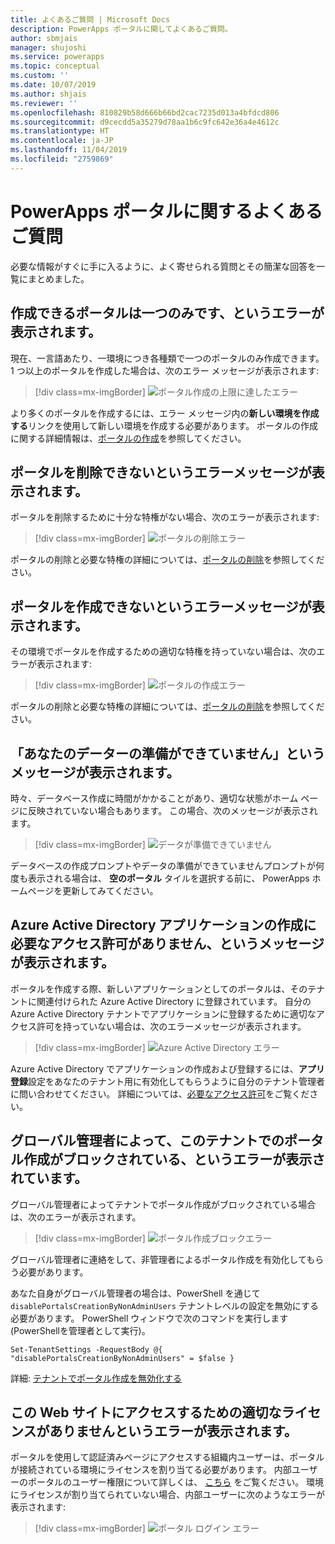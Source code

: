 ```yaml
---
title: よくあるご質問 | Microsoft Docs
description: PowerApps ポータルに関してよくあるご質問。
author: sbmjais
manager: shujoshi
ms.service: powerapps
ms.topic: conceptual
ms.custom: ''
ms.date: 10/07/2019
ms.author: shjais
ms.reviewer: ''
ms.openlocfilehash: 810829b58d666b66bd2cac7235d013a4bfdcd806
ms.sourcegitcommit: d9cecdd5a35279d78aa1b6c9fc642e36a4e4612c
ms.translationtype: HT
ms.contentlocale: ja-JP
ms.lasthandoff: 11/04/2019
ms.locfileid: "2759869"
---
```

# <a name="powerapps-portals-faq"></a>PowerApps ポータルに関するよくあるご質問

必要な情報がすぐに手に入るように、よく寄せられる質問とその簡潔な回答を一覧にまとめました。

## <a name="im-getting-an-error-that-only-one-portal-can-be-created"></a>作成できるポータルは一つのみです、というエラーが表示されます。

現在、一言語あたり、一環境につき各種類で一つのポータルのみ作成できます。 1 つ以上のポータルを作成した場合は、次のエラー メッセージが表示されます:

> [!div class=mx-imgBorder]
> ![ポータル作成の上限に達したエラー](media/portal-max-error.png "ポータル作成の上限に達したエラー")

より多くのポータルを作成するには、エラー メッセージ内の**新しい環境を作成する**リンクを使用して新しい環境を作成する必要があります。 ポータルの作成に関する詳細情報は、[ポータルの作成](create-portal.md)を参照してください。

## <a name="im-getting-an-error-that-i-cant-delete-my-portal"></a>ポータルを削除できないというエラーメッセージが表示されます。

ポータルを削除するために十分な特権がない場合、次のエラーが表示されます:

> [!div class=mx-imgBorder]
> ![ポータルの削除エラー](media/portal-delete-error.png "ポータルの削除エラー")

ポータルの削除と必要な特権の詳細については、[ポータルの削除](manage-existing-portals.md#delete)を参照してください。

## <a name="im-getting-an-error-that-i-cant-create-a-portal"></a>ポータルを作成できないというエラーメッセージが表示されます。

その環境でポータルを作成するための適切な特権を持っていない場合は、次のエラーが表示されます:

> [!div class=mx-imgBorder]
> ![ポータルの作成エラー](media/portal-create-error.png "ポータルの作成エラー")

ポータルの削除と必要な特権の詳細については、[ポータルの削除](create-portal.md)を参照してください。

## <a name="im-getting-the-message-your-data-isnt-quite-ready"></a>「あなたのデーターの準備ができていません」というメッセージが表示されます。

時々、データベース作成に時間がかかることがあり、適切な状態がホーム ページに反映されていない場合もあります。 この場合、次のメッセージが表示されます。

> [!div class=mx-imgBorder]
> ![データが準備できていません](media/data-not-ready.png "データが準備できていません")

データベースの作成プロンプトやデータの準備ができていませんプロンプトが何度も表示される場合は、 **空のポータル** タイルを選択する前に、 PowerApps ホームページを更新してみてください。

## <a name="im-getting-an-error-that-i-dont-have-required-permissions-to-create-azure-active-directory-applications"></a>Azure Active Directory アプリケーションの作成に必要なアクセス許可がありません、というメッセージが表示されます。

ポータルを作成する際、新しいアプリケーションとしてのポータルは、そのテナントに関連付けられた Azure Active Directory に登録されています。 自分の Azure Active Directory テナントでアプリケーションに登録するために適切なアクセス許可を持っていない場合は、次のエラーメッセージが表示されます。

> [!div class=mx-imgBorder]
> ![Azure Active Directory エラー](media/azure-ad-error.png "Azure Active Directory エラー")

Azure Active Directory でアプリケーションの作成および登録するには、**アプリ登録**設定をあなたのテナント用に有効化してもらうように自分のテナント管理者に問い合わせてください。 詳細については、[必要なアクセス許可](https://docs.microsoft.com/azure/active-directory/develop/howto-create-service-principal-portal#required-permissions)をご覧ください。

## <a name="im-getting-an-error-that-portal-creation-is-blocked-in-this-tenant-by-global-administrator"></a>グローバル管理者によって、このテナントでのポータル作成がブロックされている、というエラーが表示されています。

グローバル管理者によってテナントでポータル作成がブロックされている場合は、次のエラーが表示されます。

> [!div class=mx-imgBorder]
> ![ポータル作成ブロックエラー](media/portal-create-blocked-error.png "ポータル作成ブロックエラー")

グローバル管理者に連絡をして、非管理者によるポータル作成を有効化してもらう必要があります。

あなた自身がグローバル管理者の場合は、PowerShell を通じて `disablePortalsCreationByNonAdminUsers` テナントレベルの設定を無効にする必要があります。 PowerShell ウィンドウで次のコマンドを実行します (PowerShellを管理者として実行)。

```
Set-TenantSettings -RequestBody @{ "disablePortalsCreationByNonAdminUsers" = $false }
```

詳細: [テナントでポータル作成を無効化する](create-portal.md#disable-portal-creation-in-a-tenant)

## <a name="im-getting-an-error-that-i-dont-have-appropriate-license-to-access-this-website"></a>この Web サイトにアクセスするための適切なライセンスがありませんというエラーが表示されます。

ポータルを使用して認証済みページにアクセスする組織内ユーザーは、ポータルが接続されている環境にライセンスを割り当てる必要があります。 内部ユーザーのポータルのユーザー権限について詳しくは、 [こちら](https://docs.microsoft.com/power-platform/admin/powerapps-flow-licensing-faq#can-you-clarify-the-use-rights-to-portals-for-internal-users) をご覧ください。 環境にライセンスが割り当てられていない場合、内部ユーザーに次のようなエラーが表示されます:

> [!div class=mx-imgBorder]
> ![ポータル ログイン エラー](media/portal-login-error.png "ポータル ログイン エラー")

